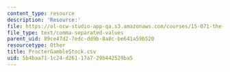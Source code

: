 ```yaml
---
content_type: resource
description: 'Resource:'
file: https://ol-ocw-studio-app-qa.s3.amazonaws.com/courses/15-071-the-analytics-edge-spring-2017/5b4baa711c24d26117a729b442529ba5_ProcterGambleStock.csv
file_type: text/comma-separated-values
parent_uid: 89ce47d2-7edc-dd9b-8a8c-be641a59b520
resourcetype: Other
title: ProcterGambleStock.csv
uid: 5b4baa71-1c24-d261-17a7-29b442529ba5
---
```

